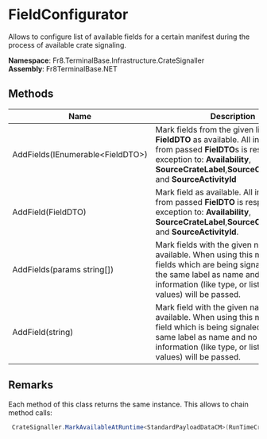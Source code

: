# FieldConfigurator

Allows to configure list of available fields for a certain manifest during the process of available crate signaling. 

**Namespace**: Fr8.TerminalBase.Infrastructure.CrateSignaller  
**Assembly**: Fr8TerminalBase.NET


## Methods
| Name                            |Description                                                                                 |
|---------------------------------|------------------------------------------------------------------------------------------- |
| AddFields(IEnumerable\<FieldDTO>) | Mark fields from the given list of **FieldDTO** as available. All information from passed **FielDTO**s is respected with exception to: **Availability**, **SourceCrateLabel**,**SourceCrateManifest** and **SourceActivityId** |
| AddField(FieldDTO) | Mark field as available. All information from passed **FielDTO** is respected with exception to: **Availability**, **SourceCrateLabel**,**SourceCrateManifest** and **SourceActivityId**. |
| AddFields(params string[]) | Mark fields with the given names as available. When using this method the fields which are being signaled will have the same label as name and no extended information (like type, or list of allowed values) will be passed. |
| AddField(string) | Mark field with the given name as available. When using this method the field which is being signaled will have the same label as name and no extended information (like type, or list of allowed values) will be passed. |
 
## Remarks
Each method of this class returns the same instance. This allows to chain method calls:
```C#
 CrateSignaller.MarkAvailableAtRuntime<StandardPayloadDataCM>(RunTimeCrateLabel, true).AddField("field1").AddField("field2");
```